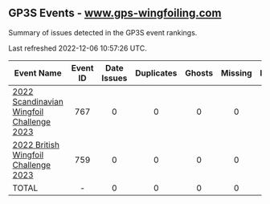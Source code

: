 ## GP3S Events - www.gps-wingfoiling.com

Summary of issues detected in the GP3S event rankings.

Last refreshed 2022-12-06 10:57:26 UTC.

| Event Name | Event ID | Date Issues | Duplicates | Ghosts | Missing | Incorrect | Actions |
| ---------- | :------: | :---------: | :--------: | :----: | :-----: | :-------: | :-----: |
| [2022 Scandinavian Wingfoil Challenge 2023](767.md) | 767 | 0 | 0 | 0 | 0 | 0 | 0 |
| [2022 British Wingfoil Challenge 2023](759.md) | 759 | 0 | 0 | 0 | 0 | 0 | 0 |
| TOTAL | - | 0 | 0 | 0 | 0 | 0 | 0 |
